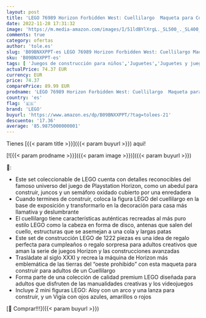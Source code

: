 ```yaml
---
layout: post
title: 'LEGO 76989 Horizon Forbidden West: Cuellilargo  Maqueta para Construir de Juego de Playstation  Coleccionable  Regalo para Adultos'
date: 2022-11-28 17:31:32
image: 'https://m.media-amazon.com/images/I/51ldBYlXrgL._SL500_._SL400_.jpg'
comments: true
category: ofertas
author: 'tole.es'
slug: 'B09BNXXPPT-es LEGO 76989 Horizon Forbidden West: Cuellilargo Maqueta...'
sku: 'B09BNXXPPT-es'
tags: [ 'Juegos de construcción para niños','Juguetes','Juguetes y juegos','Sets de construcción','lego','playstation','🇪🇸', ]
actualPrice: 74.37 EUR
currency: EUR
price: 74.37
comparePrice: 89.99 EUR
prodname: 'LEGO 76989 Horizon Forbidden West: Cuellilargo  Maqueta para Construir de Juego de Playstation  Coleccionable  Regalo para Adultos'
country: 'es'
flag: '🇪🇸'
brand: 'LEGO'
buyurl: 'https://www.amazon.es/dp/B09BNXXPPT/?tag=tolees-21'
descuento: '17.36'
average: '85.9875000000001'
---
```


Tienes [{{< param title >}}]({{< param buyurl >}}) aqui!

[![{{< param prodname >}}]({{< param image >}})]({{< param buyurl >}})

🔎:

- Este set coleccionable de LEGO cuenta con detalles reconocibles del famoso universo del juego de Playstation Horizon, como un abedul para construir, juncos y un semáforo oxidado cubierto por una enredadera
- Cuando termines de construir, coloca la figura LEGO del cuellilargo en la base de exposición y transformarlo en la decoración para casa más llamativa y deslumbrante
- El cuellilargo tiene características auténticas recreadas al más puro estilo LEGO como la cabeza en forma de disco, antenas que salen del cuello, estructuras que se asemejan a una cola y largas patas
- Este set de construcción LEGO de 1222 piezas es una idea de regalo perfecta para cumpleaños o regalo sorpresa para adultos creativos que aman la serie de juegos Horizon y las construcciones avanzadas
- Trasládate al siglo XXXI y recrea la máquina de Horizon más emblemática de las tierras del “oeste prohibido” con esta maqueta para construir para adultos de un Cuellilargo
- Forma parte de una colección de calidad premium LEGO diseñada para adultos que disfruten de las manualidades creativas y los videojuegos
- Incluye 2 mini figuras LEGO: Aloy con un arco y una lanza para construir, y un Vigía con ojos azules, amarillos o rojos

[🛒 Comprar!!!]({{< param buyurl >}})
